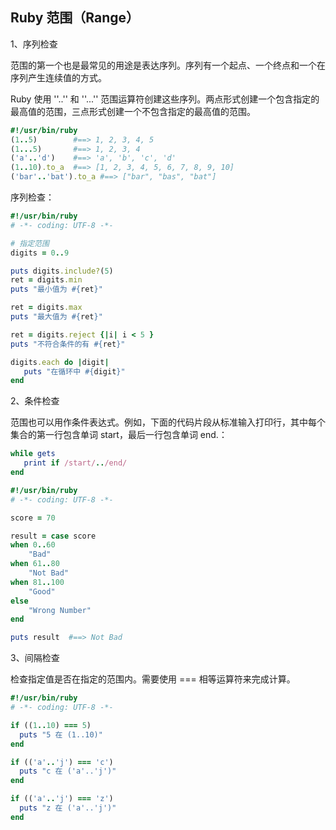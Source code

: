 ## Ruby 范围（Range）

1、序列检查

范围的第一个也是最常见的用途是表达序列。序列有一个起点、一个终点和一个在序列产生连续值的方式。

Ruby 使用 ''..'' 和 ''...'' 范围运算符创建这些序列。两点形式创建一个包含指定的最高值的范围，三点形式创建一个不包含指定的最高值的范围。

```ruby
#!/usr/bin/ruby
(1..5)        #==> 1, 2, 3, 4, 5
(1...5)       #==> 1, 2, 3, 4
('a'..'d')    #==> 'a', 'b', 'c', 'd'
(1..10).to_a  #==> [1, 2, 3, 4, 5, 6, 7, 8, 9, 10]
('bar'..'bat').to_a #==> ["bar", "bas", "bat"]
```

序列检查：

```ruby
#!/usr/bin/ruby
# -*- coding: UTF-8 -*-

# 指定范围
digits = 0..9

puts digits.include?(5)
ret = digits.min
puts "最小值为 #{ret}"

ret = digits.max
puts "最大值为 #{ret}"

ret = digits.reject {|i| i < 5 }
puts "不符合条件的有 #{ret}"

digits.each do |digit|
   puts "在循环中 #{digit}"
end
```

2、条件检查

范围也可以用作条件表达式。例如，下面的代码片段从标准输入打印行，其中每个集合的第一行包含单词 start，最后一行包含单词 end.：

```ruby
while gets
   print if /start/../end/
end
```

```ruby
#!/usr/bin/ruby
# -*- coding: UTF-8 -*-

score = 70

result = case score
when 0..60
    "Bad"
when 61..80
    "Not Bad"
when 81..100
    "Good"
else
    "Wrong Number"
end

puts result  #==> Not Bad
```

3、间隔检查

检查指定值是否在指定的范围内。需要使用 === 相等运算符来完成计算。

```ruby
#!/usr/bin/ruby
# -*- coding: UTF-8 -*-

if ((1..10) === 5)
  puts "5 在 (1..10)"
end

if (('a'..'j') === 'c')
  puts "c 在 ('a'..'j')"
end

if (('a'..'j') === 'z')
  puts "z 在 ('a'..'j')"
end
```
